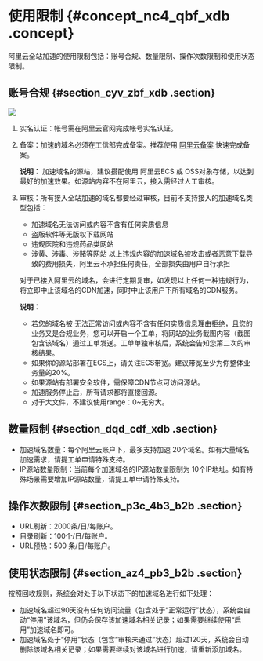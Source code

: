 # 使用限制 {#concept_nc4_qbf_xdb .concept}

阿里云全站加速的使用限制包括：账号合规、数量限制、操作次数限制和使用状态限制。

## 账号合规 {#section_cyv_zbf_xdb .section}

![](http://docs-aliyun.cn-hangzhou.oss.aliyun-inc.com/assets/pic/27114/cn_zh/1526630817261/8.png)

1.  实名认证：帐号需在阿里云官网完成帐号实名认证。
2.  备案：加速的域名必须在工信部完成备案。推荐使用 [阿里云备案](https://beian.aliyun.com/?spm=5176.8142029.388261.3.a0SCC3) 快速完成备案。

    **说明：** 加速域名的源站，建议搭配使用 阿里云ECS 或 OSS对象存储，以达到最好的加速效果。如源站内容不在阿里云，接入需经过人工审核。

3.  审核：所有接入全站加速的域名都要经过审核，目前不支持接入的加速域名类型包括：

    -   加速域名无法访问或内容不含有任何实质信息
    -   盗版软件等无版权下载网站
    -   违规医院和违规药品类网站
    -   涉黄、涉毒、涉赌等网站
    以上违规内容的加速域名被攻击或者恶意下载导致的费用损失，阿里云不承担任何责任，全部损失由用户自行承担

    对于已接入阿里云的域名，会进行定期复审，如发现以上任何一种违规行为，将立即中止该域名的CDN加速，同时中止该用户下所有域名的CDN服务。

    **说明：** 

    -   若您的域名被 无法正常访问或内容不含有任何实质信息理由拒绝，且您的业务又是合规业务，您可以开启一个工单，将网站的业务截图内容（截图包含该域名）通过工单发送。工单单独审核后，系统会告知您第二次的审核结果。
    -   如果你的源站部署在ECS上，请关注ECS带宽。建议带宽至少为你整体业务量的20%。
    -   如果源站有部署安全软件，需保障CDN节点可访问源站。
    -   加速服务停止后，所有请求都将直接回源。
    -   对于大文件，不建议使用range：0~无穷大。

## 数量限制 {#section_dqd_cdf_xdb .section}

-   加速域名数量：每个阿里云账户下，最多支持加速 20个域名。如有大量域名加速需求，请提工单申请特殊支持。
-   IP源站数量限制：当前每个加速域名的IP源站数量限制为 10个IP地址。如有特殊场景需要增加IP源站数量，请提工单申请特殊支持。

## 操作次数限制 {#section_p3c_4b3_b2b .section}

-   URL刷新：2000条/日/每账户。
-   目录刷新：100个/日/每账户。
-   URL预热：500 条/日/每账户。

## 使用状态限制 {#section_az4_pb3_b2b .section}

按照回收规则，系统会对处于以下状态下的加速域名进行如下处理：

-   加速域名超过90天没有任何访问流量（包含处于“正常运行”状态），系统会自动“停用”该域名，但仍会保存该加速域名相关记录；如果需要继续使用“启用”加速域名即可。
-   加速域名处于“停用”状态（包含“审核未通过”状态）超过120天，系统会自动删除该域名相关记录；如果需要继续对该域名进行加速，请重新添加域名。

